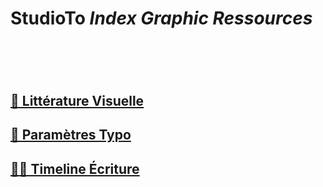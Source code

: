 # StudioTo *Index Graphic Ressources*
# &nbsp;
## [👀 Littérature Visuelle](/index-visual-literacy)
## [🧬 Paramètres Typo](/index-visual-literacy)
## [✍🏻 Timeline Écriture](/index-visual-literacy)
